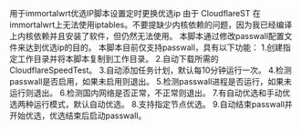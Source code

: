 用于immortalwrt优选IP脚本设置定时更换优选ip
由于 CloudflareST 在immortalwrt上无法使用iptables。不要提缺少内核依赖的问题，因为我已经编译上内核依赖并且安装了软件，但仍然无法使用。
本脚本通过修改passwall配置文件来达到优选ip的目的。
本脚本目前仅支持passwall，具有以下功能：
  1.创建指定工作目录并将本脚本复制到工作目录。
  2.自动下载所需的CloudflareSpeedTest。
  3.自动添加任务计划，默认每10分钟运行一次。
  4.检测passwall是否启用，如果未启用则退出。
  5.检测passwall进程是否运行，如果未运行则退出。
  6.检测国内网络是否正常，不正常则退出。
  7.有自动优选和手动优选两种运行模式，默认自动优选。
  8.支持指定节点优选。
  9.自动结束passwall并开始优选，优选结束后启动passwall。

